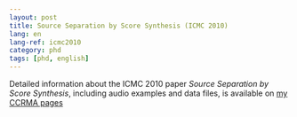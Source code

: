 ```yaml
---
layout: post
title: Source Separation by Score Synthesis (ICMC 2010)
lang: en
lang-ref: icmc2010
category: phd
tags: [phd, english]
---
```


Detailed information about the ICMC 2010 paper *Source Separation by Score Synthesis*, including audio examples and data files, is available on [my CCRMA pages](https://ccrma.stanford.edu/~jga/icmc2010/icmc2010.html)
